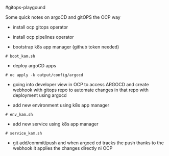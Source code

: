 #gitops-playgound

Some quick notes on argoCD and gitOPS the OCP way

* install ocp gitops operator
* install ocp pipelines operator

* bootstrap k8s app manager (github token needed)

```console
# boot_kam.sh
```

* deploy argoCD apps

```console
# oc apply -k output/config/argocd
```
* going into developer view in OCP to access ARGOCD and create webhook with gitops repo
to automate changes in that repo with deployment using argocd

* add new environment using k8s app manager

```console
# env_kam.sh
```
* add new service using k8s app manager

```console
# service_kam.sh
```
* git add/commit/push and when argocd cd tracks the push thanks to the webhook it applies the changes directly ni OCP
